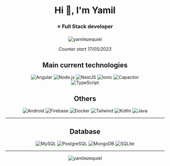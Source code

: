 <div align="center">
  
<h1 align="center">Hi 👋, I'm Yamil</h1>
  
<h3 align="center">⭐ Full Stack developer</h3>


<p align="center"> <img src="https://komarev.com/ghpvc/?username=yamilezequiel&label=Profile%20views&color=0e75b6&style=flat" alt="yamilezequiel" /> </p>
<i>Counter start 17/05/2023</i>
  
  
  ## Main current technologies
  
<div align="center">
<img src="https://img.shields.io/badge/Angular-DD0031?style=for-the-badge&logo=angular&logoColor=white" alt="Angular">
<img src="https://img.shields.io/badge/Node.js-339933?style=for-the-badge&logo=nodedotjs&logoColor=white" alt="Node.js">
<img src="https://img.shields.io/badge/NestJS-E0234E?style=for-the-badge&logo=nestjs&logoColor=white" alt="NestJS">
<img src="https://img.shields.io/badge/Ionic-3880FF?style=for-the-badge&logo=ionic&logoColor=white" alt="Ionic">
<img src="https://img.shields.io/badge/Capacitor-11B48A?style=for-the-badge&logo=capacitor&logoColor=white" alt="Capacitor">
</div>
<img src="https://img.shields.io/badge/TypeScript-3178C6?style=for-the-badge&logo=typescript&logoColor=white" alt="TypeScript">


  
## Others
  

<img src="https://img.shields.io/badge/Android-3DDC84?style=for-the-badge&logo=android&logoColor=white" alt="Android">
<img src="https://img.shields.io/badge/Firebase-FFCA28?style=for-the-badge&logo=firebase&logoColor=white" alt="Firebase">
<img src="https://img.shields.io/badge/Docker-2496ED?style=for-the-badge&logo=docker&logoColor=white" alt="Docker">
<img src="https://img.shields.io/badge/Tailwind_CSS-092747?style=for-the-badge&logo=tailwind-css&logoColor=06B6D4" alt="Tailwind">
<img src="https://img.shields.io/badge/Kotlin-0095D5?style=for-the-badge&logo=kotlin&logoColor=white" alt="Kotlin">
<img src="https://img.shields.io/badge/Java-ED8B00?style=for-the-badge&logo=java&logoColor=white" alt="Java">

---

## Database


<img src="https://img.shields.io/badge/MySQL-4479A1?style=for-the-badge&logo=mysql&logoColor=white" alt="MySQL">
<img src="https://img.shields.io/badge/PostgreSQL-4169E1?style=for-the-badge&logo=postgresql&logoColor=white" alt="PostgreSQL">
<img src="https://img.shields.io/badge/MongoDB-47A248?style=for-the-badge&logo=mongodb&logoColor=white" alt="MongoDB">
<img src="https://img.shields.io/badge/SQLite-003B57?style=for-the-badge&logo=sqlite&logoColor=white" alt="SQLite">


---
  
<p><img align="center" src="https://github-readme-streak-stats.herokuapp.com/?user=yamilezequiel&" alt="yamilezequiel" /></p>

</div>
